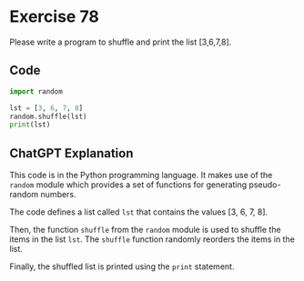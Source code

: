 # Exercise 78
Please write a program to shuffle and print the list [3,6,7,8].

## Code
```python
import random

lst = [3, 6, 7, 8]
random.shuffle(lst)
print(lst)
```

## ChatGPT Explanation

This code is in the Python programming language. It makes use of the `random` module which provides a set of functions for generating pseudo-random numbers.

The code defines a list called `lst` that contains the values [3, 6, 7, 8].

Then, the function `shuffle` from the `random` module is used to shuffle the items in the list `lst`. The `shuffle` function randomly reorders the items in the list.

Finally, the shuffled list is printed using the `print` statement.